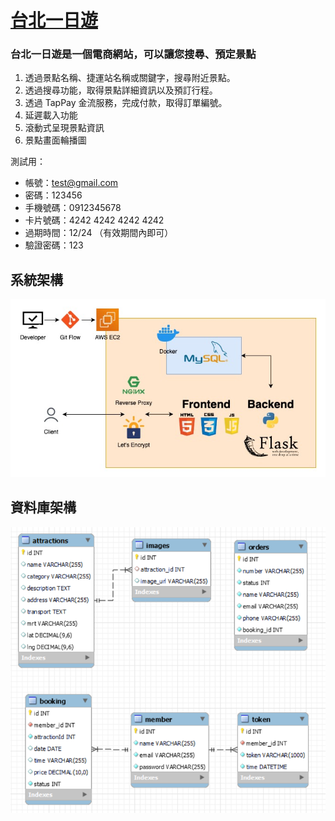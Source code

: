 # [台北一日遊](https://taipei-day-trip.minglin.vip/)

### 台北一日遊是一個電商網站，可以讓您搜尋、預定景點

1. 透過景點名稱、捷運站名稱或關鍵字，搜尋附近景點。
2. 透過搜尋功能，取得景點詳細資訊以及預訂行程。
3. 透過 TapPay 金流服務，完成付款，取得訂單編號。
4. 延遲載入功能
5. 滾動式呈現景點資訊
6. 景點畫面輪播圖

測試用：

- 帳號：test@gmail.com
- 密碼：123456
- 手機號碼：0912345678
- 卡片號碼：4242 4242 4242 4242
- 過期時間：12/24 （有效期間內即可）
- 驗證密碼：123

## 系統架構

![系統架構圖](static/IMG/系統架構.jpeg)

## 資料庫架構

![系統架構圖](static/IMG/資料庫架構.jpg)
